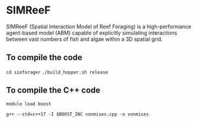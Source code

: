 # SIMReeF

SIMReeF (Spatial Interaction Model of Reef Foraging) is a high-performance agent-based model (ABM) capable of explicitly simulating interactions between vast numbers of fish and algae within a 3D spatial grid. 

## To compile the code
```cd simforager```
```./build_hopper.sh release```

## To compile the C++ code

```module load boost```

```g++ --std=c++17 -I $BOOST_INC vonmises.cpp -o vonmises```
